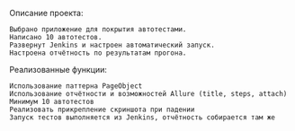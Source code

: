 
Описание проекта:

    Выбрано приложение для покрытия автотестами.
    Написано 10 автотестов.
    Развернут Jenkins и настроен автоматический запуск.
    Настроена отчётность по результатам прогона.


Реализованные функции:

    Использование паттерна PageObject
    Использование отчётности и возможностей Allure (title, steps, attach)
    Минимум 10 автотестов
    Реализовать прикрепление скриншота при падении
    Запуск тестов выполняется из Jenkins, отчётность собирается там же

